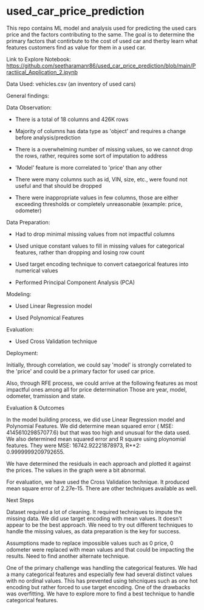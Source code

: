 # used_car_price_prediction
This repo contains ML model and analysis used for predicting the used cars price and the factors contributing to the same.
The goal is to determine the primary factors that contirbute to the cost of used car and therby learn what features customers find as value for them in a used car.

Link to Explore Notebook: https://github.com/seetharamanr86/used_car_price_prediction/blob/main/Practiical_Application_2.ipynb

Data Used: vehicles.csv (an inventory of used cars)

General findings:

Data Observation:

- There is a total of 18 columns and 426K rows
  
- Majority of columns has data type as 'object' and requires a change before analysis/prediction
  
- There is a overwhelming number of missing values, so we cannot drop the rows, rather, requires some sort of imputation to address

- 'Model' feature is more correlated to 'price' than any other

- There were many columns such as id, VIN, size, etc., were found not useful and that should be dropped

- There were inappropriate values in few columns, those are either exceeding thresholds or completely unreasonable (example: price, odometer)

Data Preparation:

- Had to drop minimal missing values from not impactful columns

- Used unique constant values to fill in missing values for categorical features, rather than dropping and losing row count

- Used target encoding technique to convert cataegorical features into numerical values

- Performed Principal Component Analysis (PCA)

Modeling:

- Used Linear Regression model

- Used Polynomical Features

Evaluation:

- Used Cross Validation technique

Deployment:

Initially, through correlation, we could say 'model' is strongly correlated to the 'price' and could be a primary factor for used car price.

Also, through RFE process, we could arrive at the following features as most impactful ones among all for price determination Those are year, model, odometer, tramission and state.

Evaluation & Outcomes

In the model building process, we did use Linear Regression model and Polynomial Features. We did determine mean squared error ( MSE: 414561029857077.6) but that was too high and unusual for the data used. We also determined mean squared error and R square using ploynomial features. They were MSE: 16742.92221878973, R**2: 0.9999999209792655.

We have determined the residuals in each approach and plotted it against the prices. The values in the graph were a bit abnormal.

For evaluation, we have used the Cross Validation technique. It produced mean square error of 2.27e-15. There are other techniques available as well.

Next Steps

Dataset required a lot of cleaning. It required techniques to impute the missing data. We did use target encoding with mean values. It doesn't appear to be the best approach. We need to try out different techniques to handle the missing values, as data preparation is the key for success.

Assumptions made to replace impossible values such as 0 price, 0 odometer were replaced with mean values and that could be impacting the results. Need to find another alternate technique.

One of the primary challenge was handling the categorical features. We had a many categorical features and especially few had several distinct values with no ordinal values. This has prevented using tehcniques such as one hot encoding but rather forced to use target encoding. One of the drawbacks was overfitting. We have to explore more to find a best technique to handle categorical features.
